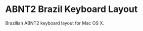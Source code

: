 ABNT2 Brazil Keyboard Layout
============================

Brazilian ABNT2 keyboard layout for Mac OS X.